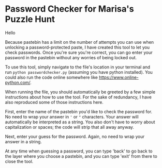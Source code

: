 # Password Checker for Marisa's Puzzle Hunt

Hello

Because pastebin has a limit on the number of attempts you can use when unlocking a password-protected paste, I have created this tool to let you check passwords. Once you're sure you're correct, you can go enter your password in the pastebin without any worries of being locked out.

To use this tool, simply navigate to the file's location in your terminal and run `python passwordchecker.py` (assuming you have python installed). You could also run the code online somewhere like https://www.online-python.com/.

When running the file, you should automatically be greeted by a few simple instructions about how to use the tool. For the sake of redundancy, I have also reproduced some of those instructions here.

First, enter the name of the pastebin you'd like to check the password for. No need to wrap your answer in `'` or `"` characters. Your answer will automatically be interpreted as a string. You also don't have to worry about capitalization or spaces; the code will strip that all away anyway.

Next, enter your guess for the password. Again, no need to wrap your answer in a string.

At any time when guessing a password, you can type 'back' to go back to the layer where you choose a pastebin, and you can type 'exit' from there to close the tool.
